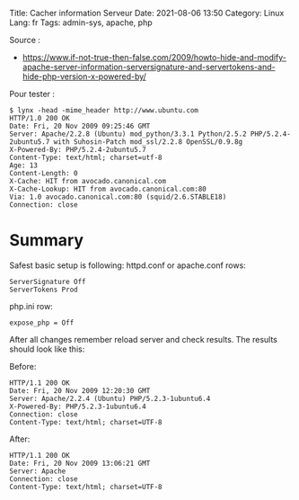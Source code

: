 Title: Cacher information Serveur
Date: 2021-08-06 13:50
Category: Linux
Lang: fr
Tags: admin-sys, apache, php

Source :

 * <https://www.if-not-true-then-false.com/2009/howto-hide-and-modify-apache-server-information-serversignature-and-servertokens-and-hide-php-version-x-powered-by/>

Pour tester :

```
$ lynx -head -mime_header http://www.ubuntu.com
HTTP/1.0 200 OK
Date: Fri, 20 Nov 2009 09:25:46 GMT
Server: Apache/2.2.8 (Ubuntu) mod_python/3.3.1 Python/2.5.2 PHP/5.2.4-2ubuntu5.7 with Suhosin-Patch mod_ssl/2.2.8 OpenSSL/0.9.8g
X-Powered-By: PHP/5.2.4-2ubuntu5.7
Content-Type: text/html; charset=utf-8
Age: 13
Content-Length: 0
X-Cache: HIT from avocado.canonical.com
X-Cache-Lookup: HIT from avocado.canonical.com:80
Via: 1.0 avocado.canonical.com:80 (squid/2.6.STABLE18)
Connection: close
```
# Summary

Safest basic setup is following:
httpd.conf or apache.conf rows:

```
ServerSignature Off
ServerTokens Prod
```

php.ini row:

```
expose_php = Off
```

After all changes remember reload server and check results. The results should look like this:

Before:

```
HTTP/1.1 200 OK
Date: Fri, 20 Nov 2009 12:20:30 GMT
Server: Apache/2.2.4 (Ubuntu) PHP/5.2.3-1ubuntu6.4
X-Powered-By: PHP/5.2.3-1ubuntu6.4
Connection: close
Content-Type: text/html; charset=UTF-8
```

After:

```
HTTP/1.1 200 OK
Date: Fri, 20 Nov 2009 13:06:21 GMT
Server: Apache
Connection: close
Content-Type: text/html; charset=UTF-8
```
